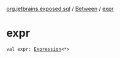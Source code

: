 [org.jetbrains.exposed.sql](../index.md) / [Between](index.md) / [expr](.)

# expr

`val expr: `[`Expression`](../-expression/index.md)`<*>`